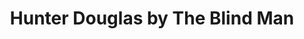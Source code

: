 ---
title: "Hunter Douglas by The Blind Man"
url: /champaign/hunter-douglas-by-the-blind-man/
shop: window blind
---
